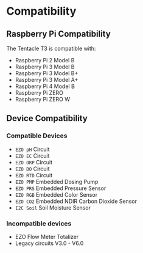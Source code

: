 # <i class="fas fa-puzzle-piece"></i> Compatibility

## Raspberry Pi Compatibility

The Tentacle T3 is compatible with:
* Raspberry Pi 2 Model B
* Raspberry Pi 3 Model B
* Raspberry Pi 3 Model B+
* Raspberry Pi 3 Model A+
* Raspberry Pi 4 Model B
* Raspberry Pi ZERO
* Raspberry Pi ZERO W

## Device Compatibility

### Compatible Devices
* `EZO pH` Circuit
* `EZO EC` Circuit
* `EZO ORP` Circuit
* `EZO DO` Circuit
* `EZO RTD` Circuit
* `EZO PMP` Embedded Dosing Pump
* `EZO PRS` Embedded Pressure Sensor
* `EZO RGB` Embedded Color Sensor
* `EZO CO2` Embedded NDIR Carbon Dioxide Sensor
* `I2C Soil` Soil Moisture Sensor


### Incompatible devices
* EZO Flow Meter Totalizer
* Legacy circuits V3.0 - V6.0

